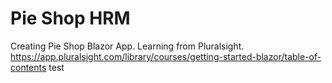 # Pie Shop HRM

Creating Pie Shop Blazor App. Learning from Pluralsight. https://app.pluralsight.com/library/courses/getting-started-blazor/table-of-contents test
